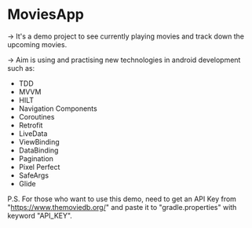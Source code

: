 # MoviesApp

-> It's a demo project to see currently playing movies and track down the upcoming movies.

-> Aim is using and practising new technologies in android development such as:
 - TDD
 - MVVM
 - HILT
 - Navigation Components
 - Coroutines
 - Retrofit
 - LiveData
 - ViewBinding
 - DataBinding
 - Pagination
 - Pixel Perfect
 - SafeArgs
 - Glide
 
P.S. For those who want to use this demo, need to get an API Key from "https://www.themoviedb.org/" and paste it to "gradle.properties" with keyword "API_KEY".
